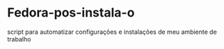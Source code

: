 # Fedora-pos-instala-o
script para automatizar configurações e instalações de meu ambiente de trabalho
